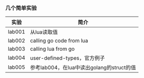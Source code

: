 ### 几个简单实验

|实验|简介|
|---|---|
|lab001|从lua读取值|
|lab002|calling go code from lua|
|lab003|calling lua from go|
|lab004|user-defined-types，官方例子|
|lab005|参考lab004，在lua中读出golang的struct的值|